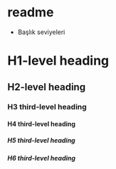 # readme
- Başlık seviyeleri
#     H1-level heading
##    H2-level heading
###   H3 third-level heading
####  H4 third-level heading
##### H5 third-level heading
##### H6 third-level heading
